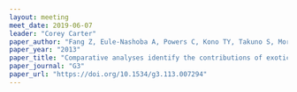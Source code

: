 ```yaml
---
layout: meeting
meet_date: 2019-06-07
leader: "Corey Carter"
paper_author: "Fang Z, Eule-Nashoba A, Powers C, Kono TY, Takuno S, Morrell P, Smith KP"
paper_year: "2013"
paper_title: "Comparative analyses identify the contributions of exotic donors to disease resistance in a barley experimental population"
paper_journal: "G3"
paper_url: "https://doi.org/10.1534/g3.113.007294"
---
```

